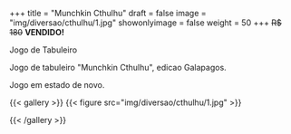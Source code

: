 +++
title = "Munchkin Cthulhu"
draft = false
image = "img/diversao/cthulhu/1.jpg"
showonlyimage = false
weight = 50
+++
<span class="sold">~~R$ 180~~</span> **VENDIDO!**

Jogo de Tabuleiro

<!--more-->

Jogo de tabuleiro "Munchkin Cthulhu", edicao Galapagos.

Jogo em estado de novo.

{{< gallery >}}
{{< figure src="img/diversao/cthulhu/1.jpg" >}}

{{< /gallery >}}